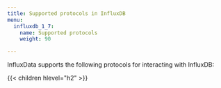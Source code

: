 ```yaml
---
title: Supported protocols in InfluxDB
menu:
  influxdb_1_7:
    name: Supported protocols
    weight: 90

---
```



InfluxData supports the following protocols for interacting with InfluxDB:

{{< children hlevel="h2" >}}
